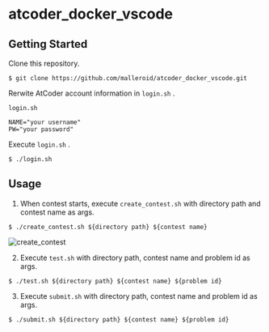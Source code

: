 # atcoder_docker_vscode

## Getting Started

Clone this repository.

```
$ git clone https://github.com/malleroid/atcoder_docker_vscode.git
```

Rerwite AtCoder account information in `login.sh` .

`login.sh`
```
NAME="your username"
PW="your password"
```

Execute `login.sh` .
```
$ ./login.sh
```

## Usage

1. When contest starts, execute `create_contest.sh` with directory path and contest name as args.
```
$ ./create_contest.sh ${directory path} ${contest name}
```
![create_contest](https://user-images.githubusercontent.com/38337195/144705345-41168b8a-6236-4dec-bb59-0181fa224f6a.gif)


2. Execute `test.sh` with directory path, contest name and problem id as args.
```
$ ./test.sh ${directory path} ${contest name} ${problem id}
```

3. Execute `submit.sh` with directory path, contest name and problem id as args.
```
$ ./submit.sh ${directory path} ${contest name} ${problem id}
```
